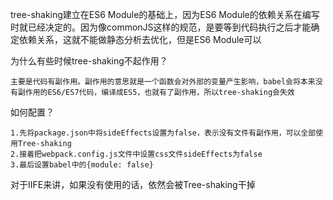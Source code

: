 tree-shaking建立在ES6 Module的基础上，因为ES6 Module的依赖关系在编写时就已经决定的。因为像commonJS这样的规范，是要等到代码执行之后才能确定依赖关系，这就不能做静态分析去优化，但是ES6 Module可以

为什么有些时候tree-shaking不起作用？

    主要是代码有副作用。副作用的意思就是一个函数会对外部的变量产生影响，babel会将本来没有副作用的ES6/ES7代码，编译成ES5，也就有了副作用，所以tree-shaking会失效

如何配置？

    1.先将package.json中将sideEffects设置为false，表示没有文件有副作用，可以全部使用Tree-shaking
    2.接着把webpack.config.js文件中设置css文件sideEffects为false
    3.最后设置babel中的{module: false}

对于IIFE来讲，如果没有使用的话，依然会被Tree-shaking干掉